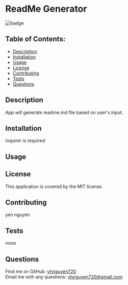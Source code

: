 

  # ReadMe Generator

  ![badge](https://img.shields.io/badge/license-MIT-blue)
  
  ## Table of Contents:
  * [Description](#description)
  * [Installation](#installation)
  * [Usage](#usage)
  * [License](#license)
  * [Contributing](#contributing)
  * [Tests](#tests)
  * [Questions](#questions) 

  ## Description
  App will generate readme.md file based on user's input.

  ## Installation
  inquirer is required

  ## Usage
  

  ## License
  This application is covered by the MIT license.

  ## Contributing
  yen nguyen

  ## Tests
  none

  ## Questions
  Find me on GitHub: [yhnguyen720](https://github.com/yhnguyen720)<br />
  Email me with any questions: yhnguyen720@gmail.com<br /><br />
